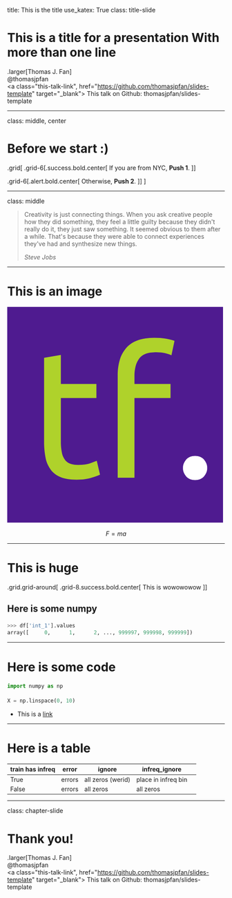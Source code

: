 title: This is the title
use_katex: True
class: title-slide

# This is a title for a presentation With more than one line

.larger[Thomas J. Fan]<br>
@thomasjpfan<br>
<a href="https://www.github.com/thomasjpfan" target="_blank"><span class="icon icon-github icon-left"></span></a>
<a href="https://www.twitter.com/thomasjpfan" target="_blank"><span class="icon icon-twitter"></span></a>
<a class="this-talk-link", href="https://github.com/thomasjpfan/slides-template" target="_blank">
This talk on Github: thomasjpfan/slides-template</a>

---

class: middle, center

# Before we start :)

.grid[
.grid-6[.success.bold.center[
    If you are from NYC, **Push 1**.
]]

.grid-6[.alert.bold.center[
    Otherwise, **Push 2**.
]]
]

---

class: middle

> Creativity is just connecting things. When you ask creative people how they did something,
> they feel a little guilty because they didn't really do it, they just saw something.
> It seemed obvious to them after a while. That's because they were able to connect
> experiences they've had and synthesize new things.
>
> <cite>Steve Jobs</cite>

---

# This is an image

![:scale 30%](images/favicon_org.png)

$$
F=ma
$$

---

# This is huge

.grid.grid-around[
.grid-8.success.bold.center[
    This is wowowowow
]]

## Here is some numpy

```py
>>> df['int_1'].values
array([     0,      1,      2, ..., 999997, 999998, 999999])
```


---

# Here is some code

```python
import numpy as np

X = np.linspace(0, 10)
```

- This is a [link](https://thomasjpfan.com)

---

# Here is a table

| train has infreq | error  | ignore            | infreq_ignore       |   |
|------------------|--------|-------------------|---------------------|---|
| True             | errors | all zeros (werid) | place in infreq bin |   |
| False            | errors | all zeros         | all zeros           |   |

---

class: chapter-slide

# Thank you!

.larger[Thomas J. Fan]<br>
@thomasjpfan<br>
<a href="https://www.github.com/thomasjpfan" target="_blank"><span class="icon icon-github-white icon-left"></span></a>
<a href="https://www.twitter.com/thomasjpfan" target="_blank"><span class="icon icon-twitter-white"></span></a>
<a class="this-talk-link", href="https://github.com/thomasjpfan/slides-template" target="_blank">
This talk on Github: thomasjpfan/slides-template</a>
